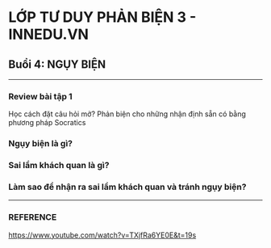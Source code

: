 # LỚP TƯ DUY PHẢN BIỆN 3 - INNEDU.VN

## Buổi 4: NGỤY BIỆN

---------------------------------------------------------------------------------------
### Review bài tập 1

Học cách đặt câu hỏi mở? Phản biện cho những nhận định sẵn có bằng phương pháp Socratics

### Ngụy biện là gì?

### Sai lầm khách quan là gì?

### Làm sao để nhận ra sai lầm khách quan và tránh ngụy biện?

---------------------------------------------------------------------------------------
### REFERENCE

https://www.youtube.com/watch?v=TXjfRa6YE0E&t=19s
